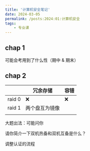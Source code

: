 ```yaml
---
title: '计算机安全笔记'
date: 2024-03-05
permalink: /posts:2024:01:计算机安全
tags:
    - 专业课
---
```


## chap 1
可能会考用到了什么性（期中 & 期末）



## chap 2

|        | 冗余存储       | 容错 |
| ------ | -------------- | ---- |
| raid 0 | ❌              | ❌    |
| raid 1 | 两个盘互为镜像 |      |
|        |                |      |



大题出法：可能问你 

请你简介一下双机热备和双机互备是什么？

调整认证的流程
